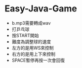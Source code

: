 # Easy-Java-Game
* b.mp3需要轉成wav
* 打乒乓球
* 按START開始
* 難度為調整球的速度
* 左方的是用WS來控制
* 右方的是用上下來控制
* SPACE暫停再按一次會回復

